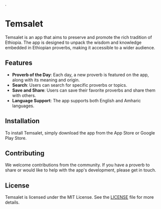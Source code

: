 .
# Temsalet

Temsalet is an app that aims to preserve and promote the rich tradition of Ethiopia. The app is designed to unpack the wisdom and knowledge embedded in Ethiopian proverbs, making it accessible to a wider audience.

## Features

- **Proverb of the Day**: Each day, a new proverb is featured on the app, along with its meaning and origin.
- **Search**: Users can search for specific proverbs or topics.
- **Save and Share**: Users can save their favorite proverbs and share them with others.
- **Language Support**: The app supports both English and Amharic languages.

## Installation

To install Temsalet, simply download the app from the App Store or Google Play Store.

## Contributing

We welcome contributions from the community. If you have a proverb to share or would like to help with the app's development, please get in touch.

## License

Temsalet is licensed under the MIT License. See the [LICENSE](LICENSE) file for more details.
